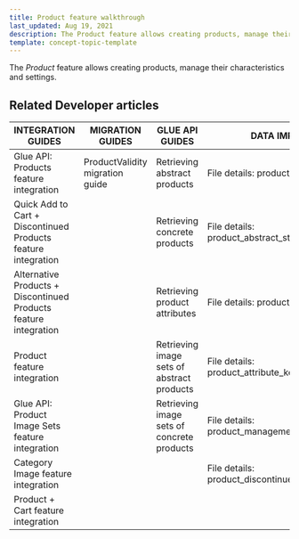 ```yaml
---
title: Product feature walkthrough
last_updated: Aug 19, 2021
description: The Product feature allows creating products, manage their characteristics and settings.
template: concept-topic-template
---
```


The _Product_ feature allows creating products, manage their characteristics and settings.

<!--
To learn more about the feature and to find out how end users use it, see [Product](https://documentation.spryker.com/docs/product) for business users.
-->

## Related Developer articles

| INTEGRATION GUIDES | MIGRATION GUIDES | GLUE API GUIDES | DATA IMPORT |
|---|---|---|---|
| Glue API: Products feature integration | ProductValidity migration guide | Retrieving abstract products | File details: product_abstract.csv |
| Quick Add to Cart + Discontinued Products feature integration |  | Retrieving concrete products | File details: product_abstract_store.csv |
| Alternative Products + Discontinued Products feature integration |  | Retrieving product attributes | File details: product_concrete.csv |
| Product feature integration |  | Retrieving image sets of abstract products | File details: product_attribute_key.csv |
| Glue API: Product Image Sets feature integration |  | Retrieving image sets of concrete products | File details: product_management_attribute.csv |
| Category Image feature integration |  |  | File details: product_discontinued.csv |
| Product + Cart feature integration |  |  |  |
